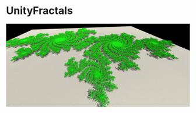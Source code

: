 # UnityFractals

![Julia Set Visualization using Indirect Instancing](JuliaSetIndirectInstancing.jpg)
